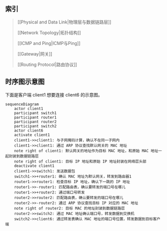 ## 索引
 
> [[Physical and Data Link|物理层与数据链路层]]
> 
> [[Network Topology|拓扑结构]]
> 
> [[ICMP and Ping|ICMP与Ping]]
> 
> [[Gateway|网关]]
> 
> [[Routing Protocol|路由协议]]

## 时序图示意图

下面是客户端 client1 想要连接 client6 的示意图。

```mermaid
sequenceDiagram
    actor client1
    participant switch1
    participant router1
    participant router2
    participant switch2
    actor client6
    activate client1
    client1->>client1: 与子网掩码计算，确认不在同一子网内
    client1->>client1: 通过 ARP 协议查找默认网关的 MAC 地址
    note right of client1: 默认网关的地址作为目标 MAC 地址，和原始 MAC 地址一起封装到数据链路层
    note right of client1: 目标 IP 地址和原始 IP 地址封装在网络层头部
    deactivate client1
    client1->>switch1: 发送数据包
    switch1->>+router1: 确认 MAC 地址为默认网关，转发到路由器1
    router1->>router1: 检查目标 IP 地址，确认下一跳的 IP 地址
    router1->>-router1: 匹配路由表，确认要转发的端口号在哪儿
    router1->>+router2: 通过端口号转发
    router2->>router2: 匹配路由表，确认要转发的端口号在哪儿
    router2->>-router2: 通过 ARP 协议查找目标 IP 对应的 MAC 地址
    note right of router2: 目标 MAC 的地址封装到数据链路层
    router2->>switch2: 通过 MAC 地址确认端口号，转发数据到交换机
    switch2->>client6: 通过转发表确认 MAC 地址的端口号位置，转发数据到目标客户端
```